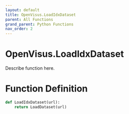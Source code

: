 ```yaml
---
layout: default
title: OpenVisus.LoadIdxDataset
parent: All Functions
grand_parent: Python Functions
nav_order: 2
---
```


# OpenVisus.LoadIdxDataset

Describe function here.

# Function Definition

```python
def LoadIdxDataset(url):
	return LoadDataset(url)
```